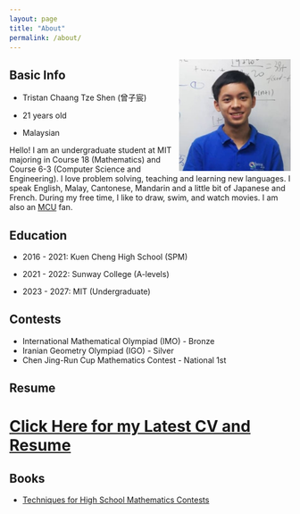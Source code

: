 ```yaml
---
layout: page
title: "About"
permalink: /about/
---
```


<img align="right" src="/downloads/ProfilePic.jpg" alt="Profile Picture" style="height: 200px; width:200px;"/>

## Basic Info

* Tristan Chaang Tze Shen (曾子宸)

* 21 years old

* Malaysian


Hello! I am an undergraduate student at MIT majoring in Course 18 (Mathematics) and Course 6-3 (Computer Science and Engineering). I love problem solving, teaching and learning new languages. I speak English, Malay, Cantonese, Mandarin and a little bit of Japanese and French. During my free time, I like to draw, swim, and watch movies. I am also an [MCU](https://en.wikipedia.org/wiki/Marvel_Cinematic_Universe) fan.


## Education

* 2016 - 2021: Kuen Cheng High School (SPM)

* 2021 - 2022: Sunway College (A-levels)

* 2023 - 2027: MIT (Undergraduate)

## Contests

* International Mathematical Olympiad (IMO) - Bronze
* Iranian Geometry Olympiad (IGO) - Silver
* Chen Jing-Run Cup Mathematics Contest - National 1st

## Resume

# [Click Here for my Latest CV and Resume](resume.md)

## Books

* [Techniques for High School Mathematics Contests](https://tristanchaang.github.io/mybook/)
